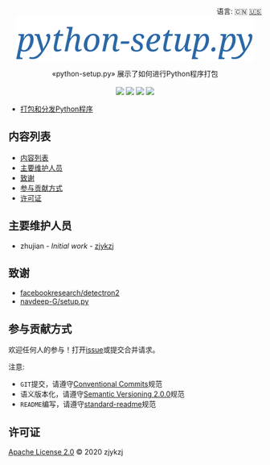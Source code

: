 <div align="right">
  语言:
    🇨🇳
  <a title="英语" href="./README.md">🇺🇸</a>
</div>

 <div align="center"><a title="" href="https://github.com/zjykzj/python-setup.py"><img align="center" src="./imgs/python-setup.py.png"></a></div>

<p align="center">
  «python-setup.py» 展示了如何进行Python程序打包
<br>
<br>
  <a href="https://github.com/RichardLitt/standard-readme"><img src="https://img.shields.io/badge/standard--readme-OK-green.svg?style=flat-square"></a>
  <a href="https://conventionalcommits.org"><img src="https://img.shields.io/badge/Conventional%20Commits-1.0.0-yellow.svg"></a>
  <a href="http://commitizen.github.io/cz-cli/"><img src="https://img.shields.io/badge/commitizen-friendly-brightgreen.svg"></a>
  <a href="https://pypi.org/project/python-setup/"><img src="https://img.shields.io/badge/PYPI-python--setup.py-brightgreen"></a>
</p>

* [打包和分发Python程序](https://zj-image-processing.readthedocs.io/zh_CN/latest/python/%E6%89%93%E5%8C%85%E5%92%8C%E5%88%86%E5%8F%91Python%E7%A8%8B%E5%BA%8F/)

## 内容列表

- [内容列表](#内容列表)
- [主要维护人员](#主要维护人员)
- [致谢](#致谢)
- [参与贡献方式](#参与贡献方式)
- [许可证](#许可证)

## 主要维护人员

* zhujian - *Initial work* - [zjykzj](https://github.com/zjykzj)

## 致谢

* [facebookresearch/detectron2](https://github.com/facebookresearch/detectron2)
* [navdeep-G/setup.py](https://github.com/navdeep-G/setup.py/blob/master/setup.py)

## 参与贡献方式

欢迎任何人的参与！打开[issue](https://github.com/zjykzj/python-setup.py/issues)或提交合并请求。

注意:

* `GIT`提交，请遵守[Conventional Commits](https://www.conventionalcommits.org/en/v1.0.0-beta.4/)规范
* 语义版本化，请遵守[Semantic Versioning 2.0.0](https://semver.org)规范
* `README`编写，请遵守[standard-readme](https://github.com/RichardLitt/standard-readme)规范

## 许可证

[Apache License 2.0](LICENSE) © 2020 zjykzj